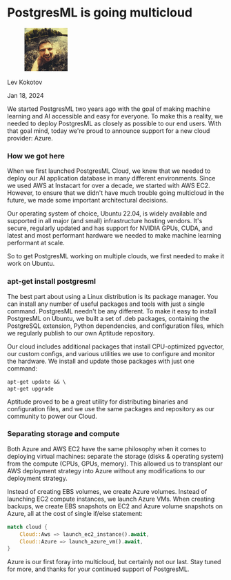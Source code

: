 # PostgresML is going multicloud

<div align="left">

<figure><img src=".gitbook/assets/lev.jpg" alt="Author" width="100"><figcaption></figcaption></figure>

</div>

Lev Kokotov

Jan 18, 2024

We started PostgresML two years ago with the goal of making machine learning and AI accessible and easy for everyone.  To make this a reality, we needed to deploy PostgresML as closely as possible to our end users. With that goal mind, today we're proud to announce support for a new cloud provider: Azure.

### How we got here

When we first launched PostgresML Cloud, we knew that we needed to deploy our AI application database in many different environments. Since we used AWS at Instacart for over a decade, we started with AWS EC2.  However, to ensure that we didn't have much trouble going multicloud in the future, we made some important architectural decisions.

Our operating system of choice, Ubuntu 22.04, is widely available and supported in all major (and small) infrastructure hosting vendors. It's secure, regularly updated and has support for NVIDIA GPUs, CUDA, and latest and most performant hardware we needed to make machine learning performant at scale.

So to get PostgresML working on multiple clouds, we first needed to make it work on Ubuntu.

### apt-get install postgresml

The best part about using a Linux distribution is its package manager. You can install any number of useful packages and tools with just a single command. PostgresML needn't be any different. To make it easy to install PostgresML on Ubuntu, we built a set of .deb packages, containing the PostgreSQL extension, Python dependencies, and configuration files, which we regularly publish to our own Aptitude repository.

Our cloud includes additional packages that install CPU-optimized pgvector, our custom configs, and various utilities we use to configure and monitor the hardware. We install and update those packages with just one command:

```
apt-get update && \
apt-get upgrade
```

Aptitude proved to be a great utility for distributing binaries and configuration files, and we use the same packages and repository as our community to power our Cloud.

### Separating storage and compute

Both Azure and AWS EC2 have the same philosophy when it comes to deploying virtual machines: separate the storage (disks & operating system) from the compute (CPUs, GPUs, memory). This allowed us to transplant our AWS deployment strategy into Azure without any modifications to our deployment strategy.

Instead of creating EBS volumes, we create Azure volumes. Instead of launching EC2 compute instances, we launch Azure VMs. When creating backups, we create EBS snapshots on EC2 and Azure volume snapshots on Azure, all at the cost of single if/else statement:

```rust
match cloud {
    Cloud::Aws => launch_ec2_instance().await,
    Cloud::Azure => launch_azure_vm().await,
}
```

Azure is our first foray into multicloud, but certainly not our last. Stay tuned for more, and thanks for your continued support of PostgresML.
